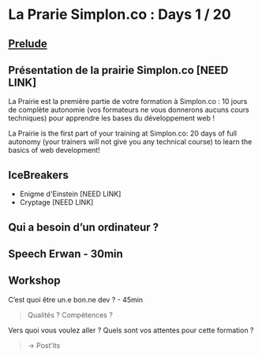 # La Prarie Simplon.co : Days 1 / 20

## [Prelude](https://docs.google.com/presentation/d/1z6GZSR9HP7Du6V2zGSruDbvda-r_Am7GGQg-J7J5Ozg/edit#slide=id.p)

## Présentation de la prairie Simplon.co [NEED LINK]

La Prairie est la première partie de votre formation à Simplon.co :
10 jours de complète autonomie (vos formateurs ne vous donnerons aucuns cours techniques) pour apprendre les bases du développement web !

La Prairie is the first part of your training at Simplon.co:
20 days of full autonomy (your trainers will not give you any technical course) to learn the basics of web development!

## IceBreakers

- Enigme d'Einstein [NEED LINK]
- Cryptage [NEED LINK]

## Qui a besoin d’un ordinateur ?

## Speech Erwan - 30min

## Workshop

C’est quoi être un.e bon.ne dev ? - 45min
> Qualités ? Compétences ?

Vers quoi vous voulez aller ? Quels sont vos attentes pour cette formation ?
> -> Post’its
